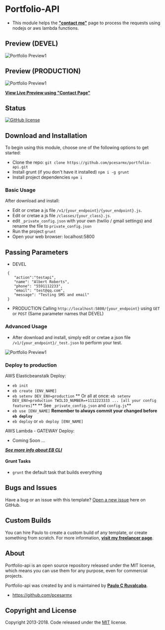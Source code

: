# Portfolio-API

* This module helps the **["contact me"](https://github.com/pcesarmx/portfolio/)** page to process the requests using nodejs or aws lambda functions.

## Preview (DEVEL)
![Portfolio Preview1](https://raw.githubusercontent.com/pcesarmx/portfolio-api/master/assets/preview1.png)

## Preview (PRODUCTION)
![Portfolio Preview1](https://raw.githubusercontent.com/pcesarmx/portfolio-api/master/assets/preview3.png)

**[View Live Preview using "Contact Page"](http://pruvalcaba.com/)**

## Status
[![GitHub license](https://img.shields.io/badge/license-MIT-blue.svg)](https://github.com/pcesarmx/portfolio/master/LICENSE)

## Download and Installation
To begin using this module, choose one of the following options to get started:
* Clone the repo: 
 `git clone https://github.com/pcesarmx/portfolio-api.git`
* Install grunt (if you don't have it installed) 
 `npm i -g grunt` 
* Install project dependencies
 `npm i`

### Basic Usage
After download and install: 
* Edit or cretae a js file `/v1/{your_endpoint}/{your_endpoint}.js`.
* Edit or cretae a js file `/classes/{your_class}.js`.
* edit `_private_config.json` with your own (twilio / gmail settings) and rename the file to `private_config.json`
* Run the project
 `grunt`
* Open your web browser: localhost:5800

## Passing Parameters

* DEVEL
```
 {
    "action":"testapi",
    "name": "Albert Roberts",
    "phone": "5591112233",
    "email": "test@qq.com",
    "message": "Testing SMS and email"
 }
```
* PRODUCTION
 Calling `http://localhost:5800/{your_endpoint}` using `GET` or `POST` (Same parameter names that DEVEL)

### Advanced Usage
* After download and install, simply edit or cretae a json file `/v1/{your_endpoint}/_test.json` to perform your test.

![Portfolio Preview1](https://raw.githubusercontent.com/pcesarmx/portfolio-api/master/assets/preview2.png)

### Deploy to production
AWS Elasticbeanstalk Deploy:
* `eb init`
* `eb create [ENV_NAME]`
* `eb setenv DEV_ENV=production` 
** Or all at once: `eb setenv DEV_ENV=production TWILIO_NUMBER=+1112223333 ... [all your config features]`**
** See `_private_config.json` and `config.js`**
* `eb use [ENV_NAME]`
**Remember to always commit your changed before `eb deploy`**
* `eb deploy` or `eb deploy [ENV_NAME]`

AWS Lambda - GATEWAY Deploy:

* Coming Soon ...


***[See more info about EB CLI](https://docs.aws.amazon.com/elasticbeanstalk/latest/dg/eb3-cmd-commands.html)***

#### Grunt Tasks

- `grunt` the default task that builds everything

## Bugs and Issues

Have a bug or an issue with this template? [Open a new issue](https://github.com/pcesarmx/portfolio-api/issues) here on GitHub.

## Custom Builds

You can hire Paulo to create a custom build of any template, or create something from scratch. 
For more information, **[visit my freelancer page](http://pruvalcaba.com/)**.

## About

Portfolio-api is an open source repository released under the MIT license, which means you can use them for any purpose, even for commercial projects.

Portfolio-api was created by and is maintained by **[Paulo C Ruvalcaba](http://pruvalcaba.com/)**.

* https://github.com/pcesarmx

## Copyright and License

Copyright 2013-2018. Code released under the [MIT](https://github.com/pcesarmx/portfolio-api/master/LICENSE) license.
